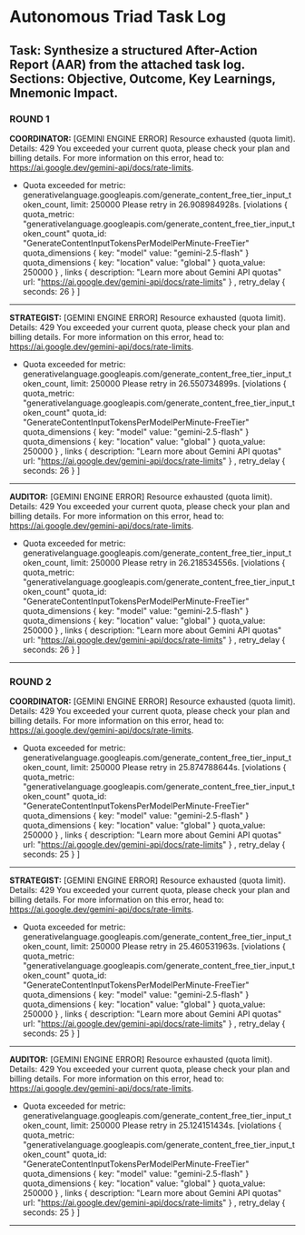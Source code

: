 # Autonomous Triad Task Log
## Task: Synthesize a structured After-Action Report (AAR) from the attached task log. Sections: Objective, Outcome, Key Learnings, Mnemonic Impact.

### ROUND 1

**COORDINATOR:**
[GEMINI ENGINE ERROR] Resource exhausted (quota limit). Details: 429 You exceeded your current quota, please check your plan and billing details. For more information on this error, head to: https://ai.google.dev/gemini-api/docs/rate-limits.
* Quota exceeded for metric: generativelanguage.googleapis.com/generate_content_free_tier_input_token_count, limit: 250000
Please retry in 26.908984928s. [violations {
  quota_metric: "generativelanguage.googleapis.com/generate_content_free_tier_input_token_count"
  quota_id: "GenerateContentInputTokensPerModelPerMinute-FreeTier"
  quota_dimensions {
    key: "model"
    value: "gemini-2.5-flash"
  }
  quota_dimensions {
    key: "location"
    value: "global"
  }
  quota_value: 250000
}
, links {
  description: "Learn more about Gemini API quotas"
  url: "https://ai.google.dev/gemini-api/docs/rate-limits"
}
, retry_delay {
  seconds: 26
}
]

---
**STRATEGIST:**
[GEMINI ENGINE ERROR] Resource exhausted (quota limit). Details: 429 You exceeded your current quota, please check your plan and billing details. For more information on this error, head to: https://ai.google.dev/gemini-api/docs/rate-limits.
* Quota exceeded for metric: generativelanguage.googleapis.com/generate_content_free_tier_input_token_count, limit: 250000
Please retry in 26.550734899s. [violations {
  quota_metric: "generativelanguage.googleapis.com/generate_content_free_tier_input_token_count"
  quota_id: "GenerateContentInputTokensPerModelPerMinute-FreeTier"
  quota_dimensions {
    key: "model"
    value: "gemini-2.5-flash"
  }
  quota_dimensions {
    key: "location"
    value: "global"
  }
  quota_value: 250000
}
, links {
  description: "Learn more about Gemini API quotas"
  url: "https://ai.google.dev/gemini-api/docs/rate-limits"
}
, retry_delay {
  seconds: 26
}
]

---
**AUDITOR:**
[GEMINI ENGINE ERROR] Resource exhausted (quota limit). Details: 429 You exceeded your current quota, please check your plan and billing details. For more information on this error, head to: https://ai.google.dev/gemini-api/docs/rate-limits.
* Quota exceeded for metric: generativelanguage.googleapis.com/generate_content_free_tier_input_token_count, limit: 250000
Please retry in 26.218534556s. [violations {
  quota_metric: "generativelanguage.googleapis.com/generate_content_free_tier_input_token_count"
  quota_id: "GenerateContentInputTokensPerModelPerMinute-FreeTier"
  quota_dimensions {
    key: "model"
    value: "gemini-2.5-flash"
  }
  quota_dimensions {
    key: "location"
    value: "global"
  }
  quota_value: 250000
}
, links {
  description: "Learn more about Gemini API quotas"
  url: "https://ai.google.dev/gemini-api/docs/rate-limits"
}
, retry_delay {
  seconds: 26
}
]

---
### ROUND 2

**COORDINATOR:**
[GEMINI ENGINE ERROR] Resource exhausted (quota limit). Details: 429 You exceeded your current quota, please check your plan and billing details. For more information on this error, head to: https://ai.google.dev/gemini-api/docs/rate-limits.
* Quota exceeded for metric: generativelanguage.googleapis.com/generate_content_free_tier_input_token_count, limit: 250000
Please retry in 25.874788644s. [violations {
  quota_metric: "generativelanguage.googleapis.com/generate_content_free_tier_input_token_count"
  quota_id: "GenerateContentInputTokensPerModelPerMinute-FreeTier"
  quota_dimensions {
    key: "model"
    value: "gemini-2.5-flash"
  }
  quota_dimensions {
    key: "location"
    value: "global"
  }
  quota_value: 250000
}
, links {
  description: "Learn more about Gemini API quotas"
  url: "https://ai.google.dev/gemini-api/docs/rate-limits"
}
, retry_delay {
  seconds: 25
}
]

---
**STRATEGIST:**
[GEMINI ENGINE ERROR] Resource exhausted (quota limit). Details: 429 You exceeded your current quota, please check your plan and billing details. For more information on this error, head to: https://ai.google.dev/gemini-api/docs/rate-limits.
* Quota exceeded for metric: generativelanguage.googleapis.com/generate_content_free_tier_input_token_count, limit: 250000
Please retry in 25.460531963s. [violations {
  quota_metric: "generativelanguage.googleapis.com/generate_content_free_tier_input_token_count"
  quota_id: "GenerateContentInputTokensPerModelPerMinute-FreeTier"
  quota_dimensions {
    key: "model"
    value: "gemini-2.5-flash"
  }
  quota_dimensions {
    key: "location"
    value: "global"
  }
  quota_value: 250000
}
, links {
  description: "Learn more about Gemini API quotas"
  url: "https://ai.google.dev/gemini-api/docs/rate-limits"
}
, retry_delay {
  seconds: 25
}
]

---
**AUDITOR:**
[GEMINI ENGINE ERROR] Resource exhausted (quota limit). Details: 429 You exceeded your current quota, please check your plan and billing details. For more information on this error, head to: https://ai.google.dev/gemini-api/docs/rate-limits.
* Quota exceeded for metric: generativelanguage.googleapis.com/generate_content_free_tier_input_token_count, limit: 250000
Please retry in 25.124151434s. [violations {
  quota_metric: "generativelanguage.googleapis.com/generate_content_free_tier_input_token_count"
  quota_id: "GenerateContentInputTokensPerModelPerMinute-FreeTier"
  quota_dimensions {
    key: "model"
    value: "gemini-2.5-flash"
  }
  quota_dimensions {
    key: "location"
    value: "global"
  }
  quota_value: 250000
}
, links {
  description: "Learn more about Gemini API quotas"
  url: "https://ai.google.dev/gemini-api/docs/rate-limits"
}
, retry_delay {
  seconds: 25
}
]

---
